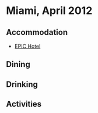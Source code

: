# Miami, April 2012

## Accommodation

* [EPIC Hotel](http://www.epichotel.com/)

## Dining

## Drinking

## Activities
